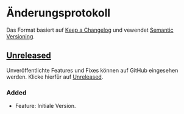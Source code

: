 # Änderungsprotokoll
Das Format basiert auf [Keep a Changelog](https://keepachangelog.com/en/1.0.0/) und vewendet [Semantic Versioning](https://semver.org/spec/v2.0.0.html).

## [Unreleased]
Unveröffentlichte Features und Fixes können auf GitHub eingesehen werden. Klicke hierfür auf [Unreleased].

### Added
- Feature: Initiale Version.

[Unreleased]: https://github.com/RobinTheHood/modified-stripe/compare/0.1.0...HEAD
[0.1.0]: https://github.com/RobinTheHood/modified-stripe/releases/tag/0.1.0